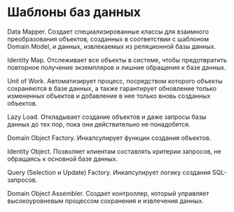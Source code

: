 # Шаблоны баз данных

Data Mapper. Создает специализированные классы для взаимного
преобразования объектов, созданных в соответствии с шаблоном
Domain Model, и данных, извлекаемых из реляционной базы данных.

Identity Мар. Отслеживает все объекты в системе, чтобы предотвратить повторное
получение экземпляров и лишние обращения к базе
данных.

Unit of Work. Автоматизирует процесс, посредством которого объекты сохраняются
в базе данных, а также гарантирует обновление только измененных объектов и
добавление в нее только вновь созданных
объектов.

Lazy Load. Откладывает создание объектов и даже запросы базы данных до тех пор,
пока они действительно не понадобятся.

Domain Object Factory. Инкапсулирует функции создания объектов.

Identity Object. Позволяет клиентам составлять критерии запросов, не
обращаясь к основной базе данных.

Query (Selection и Update) Factory. Инкапсулирует логику создания
SQL-запросов.

Domain Object Assembler. Создает контроллер, который управляет высокоуровневым 
процессом сохранения и извлечения данных.

